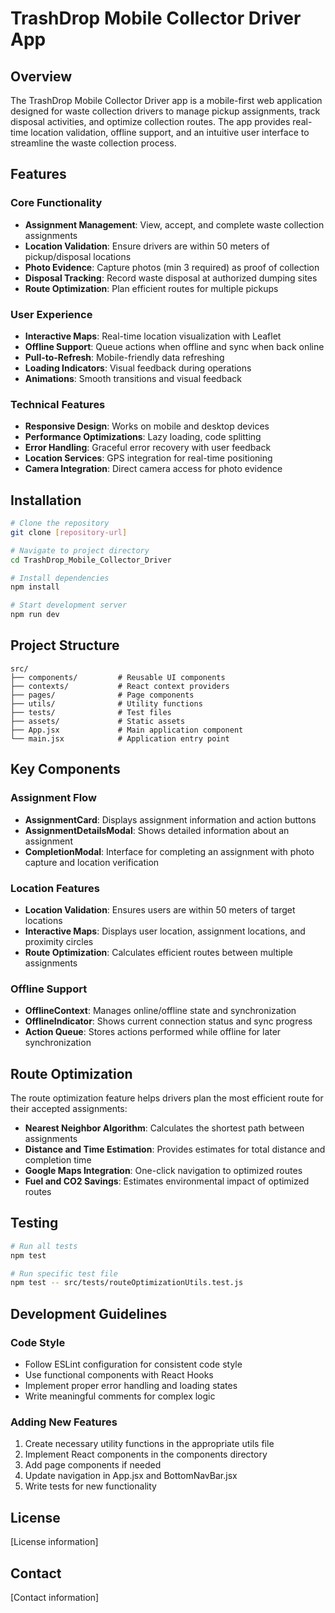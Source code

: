 # TrashDrop Mobile Collector Driver App

## Overview

The TrashDrop Mobile Collector Driver app is a mobile-first web application designed for waste collection drivers to manage pickup assignments, track disposal activities, and optimize collection routes. The app provides real-time location validation, offline support, and an intuitive user interface to streamline the waste collection process.

## Features

### Core Functionality

- **Assignment Management**: View, accept, and complete waste collection assignments
- **Location Validation**: Ensure drivers are within 50 meters of pickup/disposal locations
- **Photo Evidence**: Capture photos (min 3 required) as proof of collection
- **Disposal Tracking**: Record waste disposal at authorized dumping sites
- **Route Optimization**: Plan efficient routes for multiple pickups

### User Experience

- **Interactive Maps**: Real-time location visualization with Leaflet
- **Offline Support**: Queue actions when offline and sync when back online
- **Pull-to-Refresh**: Mobile-friendly data refreshing
- **Loading Indicators**: Visual feedback during operations
- **Animations**: Smooth transitions and visual feedback

### Technical Features

- **Responsive Design**: Works on mobile and desktop devices
- **Performance Optimizations**: Lazy loading, code splitting
- **Error Handling**: Graceful error recovery with user feedback
- **Location Services**: GPS integration for real-time positioning
- **Camera Integration**: Direct camera access for photo evidence

## Installation

```bash
# Clone the repository
git clone [repository-url]

# Navigate to project directory
cd TrashDrop_Mobile_Collector_Driver

# Install dependencies
npm install

# Start development server
npm run dev
```

## Project Structure

```
src/
├── components/         # Reusable UI components
├── contexts/           # React context providers
├── pages/              # Page components
├── utils/              # Utility functions
├── tests/              # Test files
├── assets/             # Static assets
├── App.jsx             # Main application component
└── main.jsx            # Application entry point
```

## Key Components

### Assignment Flow

- **AssignmentCard**: Displays assignment information and action buttons
- **AssignmentDetailsModal**: Shows detailed information about an assignment
- **CompletionModal**: Interface for completing an assignment with photo capture and location verification

### Location Features

- **Location Validation**: Ensures users are within 50 meters of target locations
- **Interactive Maps**: Displays user location, assignment locations, and proximity circles
- **Route Optimization**: Calculates efficient routes between multiple assignments

### Offline Support

- **OfflineContext**: Manages online/offline state and synchronization
- **OfflineIndicator**: Shows current connection status and sync progress
- **Action Queue**: Stores actions performed while offline for later synchronization

## Route Optimization

The route optimization feature helps drivers plan the most efficient route for their accepted assignments:

- **Nearest Neighbor Algorithm**: Calculates the shortest path between assignments
- **Distance and Time Estimation**: Provides estimates for total distance and completion time
- **Google Maps Integration**: One-click navigation to optimized routes
- **Fuel and CO2 Savings**: Estimates environmental impact of optimized routes

## Testing

```bash
# Run all tests
npm test

# Run specific test file
npm test -- src/tests/routeOptimizationUtils.test.js
```

## Development Guidelines

### Code Style

- Follow ESLint configuration for consistent code style
- Use functional components with React Hooks
- Implement proper error handling and loading states
- Write meaningful comments for complex logic

### Adding New Features

1. Create necessary utility functions in the appropriate utils file
2. Implement React components in the components directory
3. Add page components if needed
4. Update navigation in App.jsx and BottomNavBar.jsx
5. Write tests for new functionality

## License

[License information]

## Contact

[Contact information]
